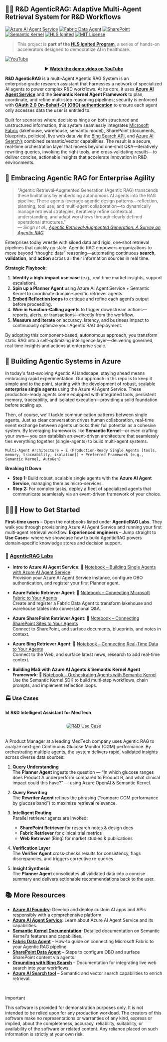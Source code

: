 <!-- markdownlint-disable MD033 -->

## **🤖🧠 R&D AgenticRAG: Adaptive Multi‑Agent Retrieval System for R&D Workflows**

[![Azure AI Agent Service](https://img.shields.io/badge/Azure%20AI-Agent%20Service-4A90E2.svg?logo=microsoftazure)](https://learn.microsoft.com/en-us/azure/ai-services/agents/)  [![Fabric Data Agent](https://img.shields.io/badge/Azure%20AI-Fabric%20Data%20Agent-%231072C2.svg?logo=microsoftazure)](https://learn.microsoft.com/en-us/azure/ai-services/agents/how-to/tools/fabric?tabs=csharp&pivots=overview) [![SharePoint](https://img.shields.io/badge/Azure%20AI-SharePoint-4A90E2.svg?logo=microsoftsharepoint)](https://sharepoint.microsoft.com/) [![Semantic Kernel](https://img.shields.io/badge/Semantic%20Kernel-4A90E2.svg?logo=github)](https://github.com/microsoft/semantic-kernel) [![HLS Ignited](https://img.shields.io/badge/HLS%20Ignited-blue.svg?logo=github)](https://github.com/microsoft/aihlsIgnited) [![MIT License](https://img.shields.io/badge/License-MIT-blue.svg)](LICENSE)

> This project is **part of the [HLS Ignited Program](https://github.com/microsoft/aihlsIgnited)**, a series of hands-on accelerators designed to democratize AI in healthcare. 

[![YouTube](https://github.com/pablosalvador10/gbb-ai-agenticrag/blob/9997a65135bdac229f6c48995ea00003534a9296/utils/images/youtube.png?raw=true)](https://www.youtube.com/watch?v=eJ_eS-V_Bvk)

<div align="center">

**▶️ [Watch the demo video on YouTube](https://www.youtube.com/watch?v=eJ_eS-V_Bvk)**

</div>

**R&D AgenticRAG** is a multi‑Agent Agentic RAG System is an enterprise‑grade research assistant that harnesses a network of specialized AI agents to power complex R&D workflows. At its core, it uses **[Azure AI Agent Service](https://learn.microsoft.com/en-us/azure/ai-services/agents/overview)** and the **Semantic Kernel Agent Framework** to plan, coordinate, and refine multi‑step reasoning pipelines; security is enforced with **[OAuth 2.0 On‑Behalf‑Of (OBO) authentication](https://learn.microsoft.com/en-us/azure/active-directory/develop/v2-oauth2-on-behalf-of-flow)** to ensure each agent only accesses data the user is entitled to.

Built for scenarios where decisions hinge on both structured and unstructured information, this system seamlessly integrates [Microsoft Fabric](https://learn.microsoft.com/en-us/azure/ai-services/agents/how-to/tools/fabric) (lakehouse, warehouse, semantic model), SharePoint (documents, blueprints, policies), live web data via the [Bing Search API](https://learn.microsoft.com/en-us/azure/ai-services/agents/how-to/tools/bing-grounding?tabs=python&pivots=overview), and [Azure AI Search’s](https://learn.microsoft.com/en-us/azure/ai-services/agents/how-to/tools/azure-ai-search?tabs=azurecli%2Cpython&pivots=overview-azure-ai-search) combined semantic/vector capabilities. The result is a secure, real‑time orchestration layer that moves beyond one‑shot Q&A—iteratively rewriting queries, invoking the right tools, and cross‑validating results—to deliver concise, actionable insights that accelerate innovation in R&D environments.

## **🚀 Embracing Agentic RAG for Enterprise Agility**

> "Agentic Retrieval‑Augmented Generation (Agentic RAG) transcends these limitations by embedding autonomous AI agents into the RAG pipeline. These agents leverage agentic design patterns—reflection, planning, tool use, and multi‑agent collaboration—to dynamically manage retrieval strategies, iteratively refine contextual understanding, and adapt workflows through clearly defined operational structures."  
> — *Singh et al., [Agentic Retrieval‑Augmented Generation: A Survey on Agentic RAG](https://arxiv.org/abs/2501.09136v3)*

Enterprises today wrestle with siloed data and rigid, one‑shot retrieval pipelines that quickly go stale. Agentic RAG empowers organizations to move beyond “thought: data” reasoning—automating continuous **search**, **validation**, and **action** across all their information sources in real time.

**Strategic Playbook:**
1. **Identify a high‑impact use case** (e.g., real‑time market insights, support escalation).  
2. **Spin up a Planner Agent** using Azure AI Agent Service + Semantic Kernel to coordinate domain‑specific retriever agents.  
3. **Embed Reflection loops** to critique and refine each agent’s output before proceeding.  
4. **Wire in Function‑Calling agents** to trigger downstream actions—reports, alerts, or transactions—directly from the workflow.  
5. **Measure and iterate** on accuracy, latency, and business impact to continuously optimize your Agentic RAG deployment.  

By adopting this component‑based, autonomous approach, you transform static RAG into a self‑optimizing intelligence layer—delivering governed, real‑time insights and actions at enterprise scale.  

## **🤖 Building Agentic Systems in Azure**

In today's fast-evolving Agentic AI landscape, staying ahead means embracing rapid experimentation. Our approach in ths repo is to keep it simple and to the point, starting with the development of robust, scalable **enterprise single agents** using the Azure AI Agent Service. These production-ready agents come equipped with integrated tools, persistent memory, traceability, and isolated execution—providing a solid foundation before scaling up.

Then, of course, we'll tackle communication patterns between single agents. Just as clear conversation drives human collaboration, real-time event exchange between agents unlocks their full potential as a cohesive system. By leveraging frameworks like **Semantic Kernel**—or even crafting your own— you can establish an event-driven architecture that seamlessly ties everything together (single-agents) to build multi-agent systems.

```text
Multi-Agent Architecture = Σ (Production-Ready Single Agents [tools, memory, traceability, isolation]) + Preferred Framework (e.g., Semantic Kernel, AutoGen)
```

**Breaking It Down**

- **Step 1:** Build robust, scalable single agents with the **Azure AI Agent Service**, managing them as micro-services.
- **Step 2:** For complex tasks, deploy a fleet of specialized agents that communicate seamlessly via an event-driven framework of your choice.

## **👩🏾‍💻 How to Get Started**

**First‑time users** – Open the notebooks listed under **AgenticRAG Labs**. They walk you through provisioning Azure AI Agent Service and running your first multi‑agent retrieval workflow. **Experienced engineers** – Jump straight to **Use Cases**- where we showcase how to build AgenticRAG powers domain‑specific knowledge stores and decision support.

### **🧪 [AgenticRAG Labs](labs/README.md)**

- **Intro to Azure AI Agent Service**: 🧾 [Notebook – Building Single Agents with Azure AI Agent Service](labs/01-single-agent-with-azure-ai-agents.ipynb)  
  Provision your Azure AI Agent Service instance, configure OBO authentication, and register your first Planner agent.

- **Azure Fabric Retriever Agent**: 🧾 [Notebook – Connecting Microsoft Fabric to Your Agents](labs/02-azure-fabric-data-agent.ipynb)  
  Create and register a Fabric Data Agent to transform lakehouse and warehouse tables into conversational Q&A.

- **Azure SharePoint Retriever Agent**: 🧾 [Notebook – Connecting SharePoint Sites to Your Agents](labs/03-azure-sharepoint-retriever-agent.ipynb
)  
  Connect to SharePoint, and surface documents, blueprints, and notes in context.

- **Azure Bing Retriever Agent**: 🧾 [Notebook – Connecting Real-Time Data to Your Agents](labs/04-azure-bing-retriever-agent.ipynb)  
  Connect to the Web, and surface latest news, research to add real-time context.

- **Building MaS with Azure AI Agents & Semantic Kernel Agent Framework**: 🧾 [Notebook – Orchestrating Agents with Semantic Kernel](labs/05-semantic-kernel-agent-framework.ipynb)  Use the Semantic Kernel SDK to build multi‑step workflows, chain prompts, and implement reflection loops.

### **🏭 Use Cases**

#### **📊 R&D Intelligent Assistant for MedTech**

<div align="center">

<img src="utils/images/R%2BD%20Usecase.png" alt="R&D Use Case" style="max-width:100%; height:auto; border:1px solid #d0d7de; border-radius:12px;" />

</div>
<br>

A Product Manager at a leading MedTech company uses Agentic RAG to analyze next‑gen Continuous Glucose Monitor (CGM) performance. By orchestrating multiple agents, the system delivers rapid, validated insights across diverse data sources:

1. **Query Understanding**  
   The **Planner Agent** ingests the question — “In which glucose ranges does Product A underperform compared to Product B, and what clinical impact could this have?” — using Azure OpenAI & Semantic Kernel.

2. **Query Rewriting**  
   The **Rewriter Agent** refines the phrasing (“compare CGM performance by glucose band”) to maximize retrieval relevance.

3. **Intelligent Routing**  
   Parallel retriever agents are invoked:  
   - **SharePoint Retriever** for research notes & design docs  
   - **Fabric Retriever** for clinical trial metrics  
   - **Web Retriever** (Bing) for market studies & publications  

4. **Verification Layer**  
   The **Verifier Agent** cross‑checks results for consistency, flags discrepancies, and triggers corrective re‑queries.

5. **Insight Synthesis**  
   The **Planner Agent** consolidates all validated data into a concise summary and delivers actionable recommendations back to the user.


## 📚 More Resources

- **[Azure AI Foundry](https://azure.microsoft.com/en-us/products/ai-foundry/?msockid=0b24a995eaca6e7d3c1dbc1beb7e6fa8#Use-cases-and-Capabilities)**: Develop and deploy custom AI apps and APIs responsibly with a comprehensive platform.
- **[Azure AI Agent Service](https://learn.microsoft.com/en-us/azure/ai-services/agents/overview)**: Learn about Azure AI Agent Service and its capabilities.
- **[Semantic Kernel Documentation](https://learn.microsoft.com/en-us/semantic-kernel/overview/)**: Detailed documentation on Semantic Kernel's features and capabilities.
- **[Fabric Data Agent](https://learn.microsoft.com/en-us/azure/ai-services/agents/how-to/tools/fabric?tabs=csharp&pivots=overview)** – How‑to guide on connecting Microsoft Fabric to your Agentic RAG pipeline.  
- **[SharePoint Data Agent](https://learn.microsoft.com/en-us/azure/ai-services/agents/how-to/tools/sharepoint?tabs=csharp&pivots=overview)** – Steps to configure OBO and surface SharePoint content via agents.  
- **[Grounding with Bing Search](https://learn.microsoft.com/en-us/azure/ai-services/agents/how-to/tools/bing-grounding?tabs=python&pivots=overview)** – Documentation for integrating live web search into your workflows.  
- **[Azure AI Search tool](https://learn.microsoft.com/en-us/azure/search/semantic-vector-search-overview)** – Semantic and vector search capabilities to enrich retrieval.  

<br>

> [!IMPORTANT]  
> This software is provided for demonstration purposes only. It is not intended to be relied upon for any production workload. The creators of this software make no representations or warranties of any kind, express or implied, about the completeness, accuracy, reliability, suitability, or availability of the software or related content. Any reliance placed on such information is strictly at your own risk.
